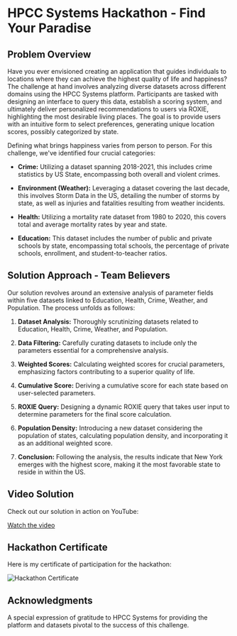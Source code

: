 # HPCC Systems Hackathon - Find Your Paradise

## Problem Overview

Have you ever envisioned creating an application that guides individuals to locations where they can achieve the highest quality of life and happiness? The challenge at hand involves analyzing diverse datasets across different domains using the HPCC Systems platform. Participants are tasked with designing an interface to query this data, establish a scoring system, and ultimately deliver personalized recommendations to users via ROXIE, highlighting the most desirable living places. The goal is to provide users with an intuitive form to select preferences, generating unique location scores, possibly categorized by state.

Defining what brings happiness varies from person to person. For this challenge, we've identified four crucial categories:

- **Crime:** Utilizing a dataset spanning 2018-2021, this includes crime statistics by US State, encompassing both overall and violent crimes.

- **Environment (Weather):** Leveraging a dataset covering the last decade, this involves Storm Data in the US, detailing the number of storms by state, as well as injuries and fatalities resulting from weather incidents.

- **Health:** Utilizing a mortality rate dataset from 1980 to 2020, this covers total and average mortality rates by year and state.

- **Education:** This dataset includes the number of public and private schools by state, encompassing total schools, the percentage of private schools, enrollment, and student-to-teacher ratios.

## Solution Approach - Team Believers

Our solution revolves around an extensive analysis of parameter fields within five datasets linked to Education, Health, Crime, Weather, and Population. The process unfolds as follows:

1. **Dataset Analysis:** Thoroughly scrutinizing datasets related to Education, Health, Crime, Weather, and Population.

2. **Data Filtering:** Carefully curating datasets to include only the parameters essential for a comprehensive analysis.

3. **Weighted Scores:** Calculating weighted scores for crucial parameters, emphasizing factors contributing to a superior quality of life.

4. **Cumulative Score:** Deriving a cumulative score for each state based on user-selected parameters.

5. **ROXIE Query:** Designing a dynamic ROXIE query that takes user input to determine parameters for the final score calculation.

6. **Population Density:** Introducing a new dataset considering the population of states, calculating population density, and incorporating it as an additional weighted score.

7. **Conclusion:** Following the analysis, the results indicate that New York emerges with the highest score, making it the most favorable state to reside in within the US.

## Video Solution

Check out our solution in action on YouTube:

[Watch the video](https://youtu.be/VYjG0QSOrVU)

## Hackathon Certificate

Here is my certificate of participation for the hackathon:

![Hackathon Certificate](https://drive.google.com/file/d/1oyt1j9ipAc8MMokbOXKTdeFnd435I7HP/view?usp=drive_link)

## Acknowledgments

A special expression of gratitude to HPCC Systems for providing the platform and datasets pivotal to the success of this challenge.
